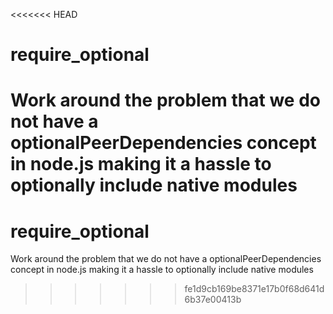 <<<<<<< HEAD
# require_optional
Work around the problem that we do not have a optionalPeerDependencies concept in node.js making it a hassle to optionally include native modules
=======
# require_optional
Work around the problem that we do not have a optionalPeerDependencies concept in node.js making it a hassle to optionally include native modules
>>>>>>> fe1d9cb169be8371e17b0f68d641d6b37e00413b
